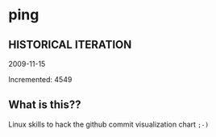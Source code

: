 # ping

## HISTORICAL ITERATION
2009-11-15

Incremented: 4549

## What is this?? 
Linux skills to hack the github commit visualization chart `;-)`
